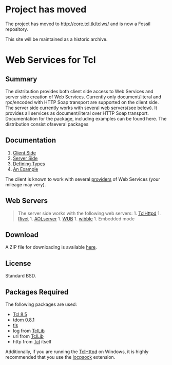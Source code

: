 # Project has moved #

The project has moved to http://core.tcl.tk/tclws/ and is now a Fossil repository.

This site will be maintained as a historic archive.


# Web Services for Tcl #
## Summary ##

The distribution provides both client side access to Web Services and server side creation of Web Services. Currently only document/literal and rpc/encoded with HTTP Soap transport are supported on the client side. The server side currently works with several web servers(see below).  It provides all services as document/literal over HTTP Soap transport. Documentation for the package, including examples can be found here. The distribution consist ofseveral packages

## Documentation ##

  1. [Client Side](WSClient.md)
  1. [Server Side](WSServer.md)
  1. [Defining Types](WSTypes.md)
  1. [An Example](Example.md)

The client is known to work with several [providers](https://code.google.com/p/tclws/wiki/ClientCompatibilityWithServerSide) of  Web Services (your mileage may very).

## Web Servers ##
> The server side works with the following web servers:
    1. [TclHttpd](http://tclhttpd.sourceforge.net/)
    1. [Rivet](http://tcl.apache.org/rivet)
    1. [AOLserver](http://www.aolserver.com)
    1. [WUB](http://code.google.com/p/wub/)
    1. [wibble](http://wiki.tcl.tk/23626)
    1. Embedded mode

## Download ##

A ZIP file for downloading is available [here](http://code.google.com/p/tclws/downloads/list).


## License ##

Standard BSD.


## Packages Required ##

The following packages are used:

  * [Tcl 8.5](http://tcl.sf.net/)
  * [tdom 0.8.1](http://www.tdom.org)
  * [tls](http://tls.sf.net)
  * log from [TclLib](http://tcllib.sf.net/)
  * uri from [TclLib](http://tcllib.sf.net/)
  * http from [Tcl](http://tcl.sf.net/) itself

Additionally, if you are running the [TclHttpd](http://tclhttpd.sourceforge.net/) on Windows, it is highly recommended that you use the [iocpsock](http://sourceforge.net/projects/iocpsock) extension.